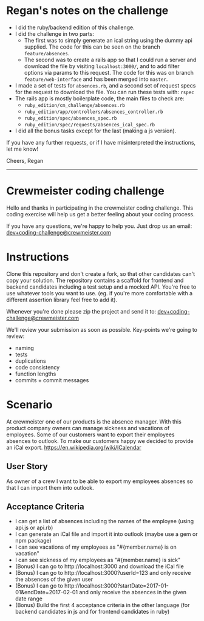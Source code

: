 # Regan's notes on the challenge

- I did the ruby/backend edition of this challenge.
- I did the challenge in two parts:
  - The first was to simply generate an ical string using the dummy api supplied. The code for this can be seen on the branch `feature/absences`.
  - The second was to create a rails app so that I could run a server and download the file by visiting `localhost:3000/`, and to add filter options via params to this request. The code for this was on branch `feature/web-interface` and has been merged into `master`.
- I made a set of tests for `absences.rb`, and a second set of request specs for the request to download the file. You can run these tests with: `rspec`
- The rails app is mostly boilerplate code, the main files to check are:
  - `ruby_edition/cm_challenge/absences.rb`
  - `ruby_edition/app/controllers/absences_controller.rb`
  - `ruby_edition/spec/absences_spec.rb`
  - `ruby_edition/spec/requests/absences_ical_spec.rb`
- I did all the bonus tasks except for the last (making a js version).

If you have any further requests, or if I have misinterpreted the instructions, let me know!

Cheers,
Regan

--------

# Crewmeister coding challenge

Hello and thanks in participating in the crewmeister coding challenge. This
coding exercise will help us get a better feeling about your coding process.

If you have any questions, we're happy to help you. Just drop us an
email: dev+coding-challenge@crewmeister.com

# Instructions

Clone this repository and don't create a fork, so that other candidates
can't copy your solution. The repository contains a scaffold for frontend
and backend candidates including a test setup and a mocked API. You're
free to use whatever tools you want to use. (eg. if you're more comfortable
with a different assertion library feel free to add it).

Whenever you're done please zip the project and send it to:
dev+coding-challenge@crewmeister.com

We'll review your submission as soon as possible. Key-points we're going
to review:

- naming
- tests
- duplications
- code consistency
- function lengths
- commits + commit messages

# Scenario

At crewmeister one of our products is the absence manager. With this product
company owners can manage sickness and vacations of employees. Some of our
customers want to export their employees absences to outlook. To make our
customers happy we decided to provide an iCal export.
https://en.wikipedia.org/wiki/ICalendar

## User Story

As owner of a crew I want to be able to export my employees absences so
that I can import them into outlook.

## Acceptance Criteria

- I can get a list of absences including the names of the employee (using api.js or api.rb)
- I can generate an iCal file and import it into outlook (maybe use a gem or npm package)
- I can see vacations of my employees as "#{member.name} is on vacation"
- I can see sickness of my employees as "#{member.name} is sick"
- (Bonus) I can go to http://localhost:3000 and download the iCal file
- (Bonus) I can go to http://localhost:3000?userId=123 and only receive the absences of the given user
- (Bonus) I can go to http://localhost:3000?startDate=2017-01-01&endDate=2017-02-01 and only receive the absences in the given date range
- (Bonus) Build the first 4 acceptance criteria in the other language (for backend candidates in js and for frontend candidates in ruby)

